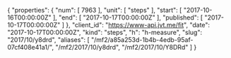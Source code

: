 {
  "properties": {
    "num": [
      7963
    ],
    "unit": [
      "steps"
    ],
    "start": [
      "2017-10-16T00:00:00Z"
    ],
    "end": [
      "2017-10-17T00:00:00Z"
    ],
    "published": [
      "2017-10-17T00:00:00Z"
    ]
  },
  "client_id": "https://www-api.jvt.me/fit",
  "date": "2017-10-17T00:00:00Z",
  "kind": "steps",
  "h": "h-measure",
  "slug": "2017/10/y8drd",
  "aliases": [
    "/mf2/a85a253d-1b4b-4edb-95af-07cf408e41a1/",
    "/mf2/2017/10/y8drd",
    "/mf2/2017/10/Y8DRd"
  ]
}
